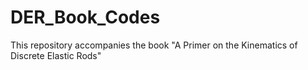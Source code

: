 # DER_Book_Codes
This repository accompanies the book "A Primer on the Kinematics of Discrete Elastic Rods"
